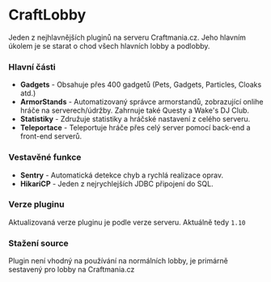CraftLobby
======
Jeden z nejhlavnějších pluginů na serveru Craftmania.cz. Jeho hlavním úkolem je se starat o chod všech hlavních lobby a podlobby.

### Hlavní části
- **Gadgets** - Obsahuje přes 400 gadgetů (Pets, Gadgets, Particles, Cloaks atd.)
- **ArmorStands** - Automatizovaný správce armorstandů, zobrazující onlihe hráče na serverech/údržby. Zahrnuje také Questy a Wake's DJ Club.
- **Statistiky** - Združuje statistiky a hráčské nastavení z celého serveru.
- **Teleportace** - Teleportuje hráče přes celý server pomocí back-end a front-end serverů.
 
### Vestavěné funkce
- **Sentry** - Automatická detekce chyb a rychlá realizace oprav.
- **HikariCP** - Jeden z nejrychlejších JDBC připojení do SQL.
 
### Verze pluginu
Aktualizovaná verze pluginu je podle verze serveru. Aktuálně tedy `1.10`

### Stažení source
Plugin není vhodný na používání na normálních lobby, je primárně sestavený pro lobby na Craftmania.cz